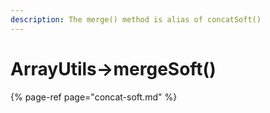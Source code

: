 ```yaml
---
description: The merge() method is alias of concatSoft()
---
```


# ArrayUtils-&gt;mergeSoft\(\)

{% page-ref page="concat-soft.md" %}



